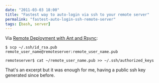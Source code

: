 ```yaml
---
date: "2011-03-03 18:00"
title: "Fastest way to auto-login via ssh to your remote server"
permalink: "fastest-auto-login-ssh-remote-server"
tags: [bash, server]
---
```


Via [Remote Deployment with Ant and Rsync](http://topecoders.blogspot.com/2010/04/remote-deployment-with-ant-and-rsync.html):

```
$ scp ~/.ssh/id_rsa.pub remote_user_name@remoteserver:remote_user_name.pub

remoteserver$ cat ~/remote_user_name.pub >> ~/.ssh/authorized_keys
```

That's an excerpt but it was enough for me, having a public ssh key generated since before.
